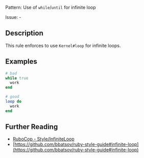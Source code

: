 Pattern: Use of `while`/`until` for infinite loop

Issue: -

## Description

This rule enforces to use `Kernel#loop` for infinite loops.

## Examples

```ruby
# bad
while true
  work
end

# good
loop do
  work
end
```

## Further Reading

* [RuboCop - Style/InfiniteLoop](https://docs.rubocop.org/rubocop/cops_style.html#styleinfiniteloop)
* [https://github.com/bbatsov/ruby-style-guide#infinite-loop](https://github.com/bbatsov/ruby-style-guide#infinite-loop)

